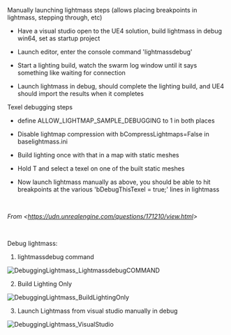 Manually launching lightmass steps (allows placing breakpoints in lightmass, stepping through, etc)

-   Have a visual studio open to the UE4 solution, build lightmass in debug win64, set as startup project

-   Launch editor, enter the console command 'lightmassdebug'

-   Start a lighting build, watch the swarm log window until it says something like waiting for connection

-   Launch lightmass in debug, should complete the lighting build, and UE4 should import the results when it completes

Texel debugging steps

-   define ALLOW\_LIGHTMAP\_SAMPLE\_DEBUGGING to 1 in both places

-   Disable lightmap compression with bCompressLightmaps=False in baselightmass.ini

-   Build lighting once with that in a map with static meshes

-   Hold T and select a texel on one of the built static meshes

-   Now launch lightmass manually as above, you should be able to hit breakpoints at the various 'bDebugThisTexel = true;' lines in lightmass

 

*From &lt;<https://udn.unrealengine.com/questions/171210/view.html>&gt;*

  

Debug lightmass:

1.  lightmassdebug command

![DebuggingLightmass_LightmassdebugCOMMAND](C:\devguide\conversion\FINISHED\assets\DebuggingLightmass_LightmassdebugCOMMAND.png)

2. Build Lighting Only

![DebuggingLightmass_BuildLightingOnly](C:\devguide\conversion\FINISHED\assets\DebuggingLightmass_BuildLightingOnly.png)



3. Launch Lightmass from visual studio manually in debug

![DebuggingLightmass_VisualStudio](C:\devguide\conversion\FINISHED\assets\DebuggingLightmass_VisualStudio.png)
